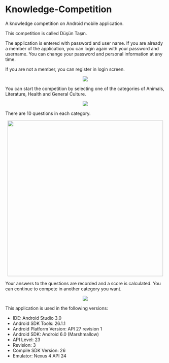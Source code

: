 # Knowledge-Competition

A knowledge competition on Android mobile application.

This competition is called Düşün Taşın. 

The application is entered with password and user name. If you are already a member of the application, you can login again with your password and username. You can change your password and personal information at any time.

If you are not a member, you can register in login screen. 

<p align="center">
  <img src="https://user-images.githubusercontent.com/35924267/47607256-64d39380-da26-11e8-8f3b-5f981b3ec01b.png"/></p>

You can start the competition by selecting one of the categories of Animals, Literature, Health and General Culture. 

<p align="center">
  <img src="https://user-images.githubusercontent.com/35924267/47607254-64d39380-da26-11e8-8c89-0325979132f1.PNG"/></p>
  
There are 10 questions in each category. 

<p align="center">
  <img height="490" src="https://user-images.githubusercontent.com/35924267/47607257-64d39380-da26-11e8-99c7-06ec12fca603.PNG"/></p>

Your answers to the questions are recorded and a score is calculated. You can continue to compete in another category you want.

<p align="center">
  <img src="https://user-images.githubusercontent.com/35924267/47607253-643afd00-da26-11e8-8cd2-3739f7b1ad43.PNG"/></p>

This application is used in the following versions:
- IDE: Android Studio 3.0 
- Android SDK Tools: 26.1.1
- Android Platform Version: API 27 revision 1
- Android SDK: Android 6.0 (Marshmallow)
- API Level: 23
- Revision: 3
- Compile SDK Version: 26
- Emulator: Nexus 4 API 24
